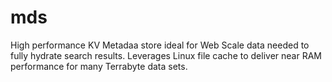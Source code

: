 # mds
High performance KV Metadaa store ideal for Web Scale data needed to fully hydrate search results.    Leverages Linux file cache to deliver near RAM performance for many Terrabyte data sets.
